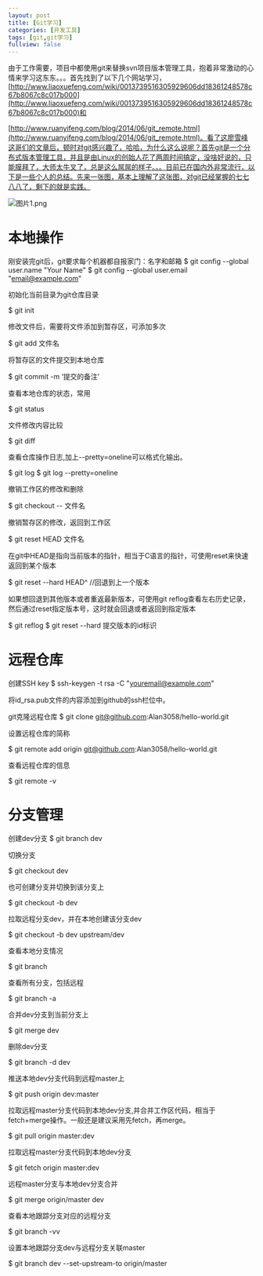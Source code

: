 ```yaml
---
layout: post
title: [Git学习]
categories: [开发工具]
tags: [git,git学习]
fullview: false
---
```

由于工作需要，项目中都使用git来替换svn项目版本管理工具，抱着非常激动的心情来学习这东东。。。首先找到了以下几个网站学习，[http://www.liaoxuefeng.com/wiki/0013739516305929606dd18361248578c67b8067c8c017b000](http://www.liaoxuefeng.com/wiki/0013739516305929606dd18361248578c67b8067c8c017b000)和

[http://www.ruanyifeng.com/blog/2014/06/git_remote.html](http://www.ruanyifeng.com/blog/2014/06/git_remote.html)。看了这廖雪峰这哥们的文章后，顿时对git感兴趣了，哈哈，为什么这么说呢？首先git是一个分布式版本管理工具，并且是由Linux的创始人花了两周时间搞定，没啥好说的，只能膜拜了，大师太牛叉了，总是这么屌屌的样子。。。目前已在国内外非常流行，以下是一些个人的总结。先来一张图，基本上理解了这张图，对git已经掌握的七七八八了，剩下的就是实践。

![图片1.png](http://file.ctosb.com/upload/image/20170122/1485100264261032937.png "1485100264261032937.png")

# 本地操作

刚安装完git后，git要求每个机器都自报家门：名字和邮箱
$ git config --global user.name "Your Name" $ git config --global user.email "email@example.com"

初始化当前目录为git仓库目录

$ git init

修改文件后，需要将文件添加到暂存区，可添加多次

$ git add 文件名

将暂存区的文件提交到本地仓库

$ git commit -m ‘提交的备注’

查看本地仓库的状态，常用

$ git status

文件修改内容比较

$ git diff

查看仓库操作日志,加上--pretty=oneline可以格式化输出。

$ git log $ git log --pretty=oneline

撤销工作区的修改和删除

$ git checkout -- 文件名

撤销暂存区的修改，返回到工作区

$ git reset HEAD 文件名

在git中HEAD是指向当前版本的指针，相当于C语言的指针，可使用reset来快速返回到某个版本

$ git reset --hard HEAD^ //回退到上一个版本

如果想回退到其他版本或者重返最新版本，可使用git reflog查看左右历史记录，然后通过reset指定版本号，这时就会回退或者返回到指定版本

$ git reflog $ git reset --hard 提交版本的id标识

# 远程仓库

创建SSH key
$ ssh-keygen -t rsa -C "youremail@example.com"

将id_rsa.pub文件的内容添加到github的ssh栏位中。

git克隆远程仓库
$ git clone git@github.com:Alan3058/hello-world.git

设置远程仓库的简称

$ git remote add origin git@github.com:Alan3058/hello-world.git

查看远程仓库的信息

$ git remote -v

# 分支管理

创建dev分支
$ git branch dev

切换分支

$ git checkout dev

也可创建分支并切换到该分支上

$ git checkout -b dev

拉取远程分支dev，并在本地创建该分支dev

$ git checkout -b dev upstream/dev

查看本地分支情况

$ git branch

查看所有分支，包括远程

$ git branch -a

合并dev分支到当前分支上

$ git merge dev

删除dev分支

$ git branch -d dev

推送本地dev分支代码到远程master上

$ git push origin dev:master

拉取远程master分支代码到本地dev分支,并合并工作区代码，相当于fetch+merge操作。一般还是建议采用先fetch，再merge。

$ git pull origin master:dev

拉取远程master分支代码到本地dev分支

$ git fetch origin master:dev

远程master分支与本地dev分支合并

$ git merge origin/master dev

查看本地跟踪分支对应的远程分支

$ git branch -vv

设置本地跟踪分支dev与远程分支关联master

$ git branch dev --set-upstream-to origin/master
